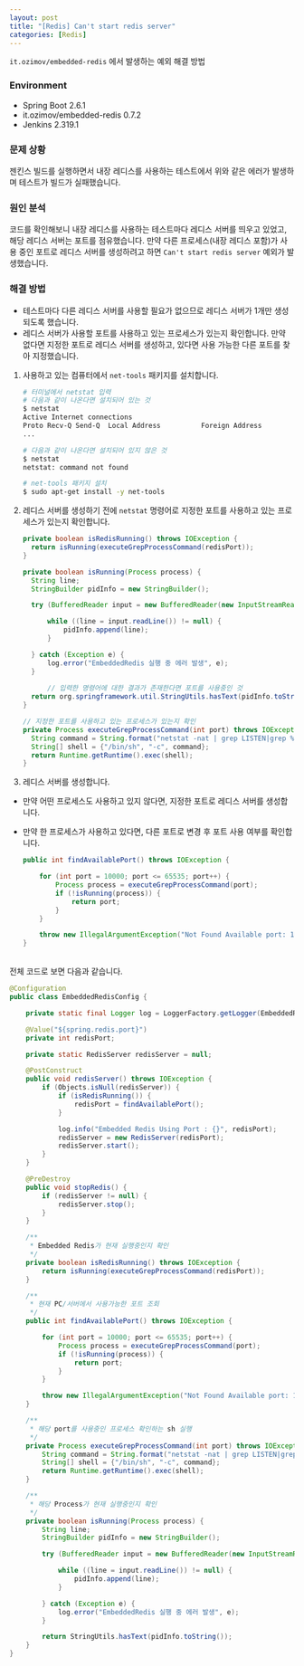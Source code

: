 ```yaml
---
layout: post
title: "[Redis] Can't start redis server"
categories: [Redis]
---
```


`it.ozimov/embedded-redis` 에서 발생하는 예외 해결 방법

### Environment
- Spring Boot 2.6.1
- it.ozimov/embedded-redis 0.7.2
- Jenkins 2.319.1

### 문제 상황
젠킨스 빌드를 실행하면서 내장 레디스를 사용하는 테스트에서 위와 같은 에러가 발생하며 테스트가 빌드가 실패했습니다.

### 원인 분석
코드를 확인해보니 내장 레디스를 사용하는 테스트마다 레디스 서버를 띄우고 있었고, 해당 레디스 서버는 포트를 점유했습니다. 만약 다른 프로세스(내장 레디스 포함)가 사용 중인 포트로 레디스 서버를 생성하려고 하면 `Can't start redis server` 예외가 발생했습니다.

### 해결 방법
- 테스트마다 다른 레디스 서버를 사용할 필요가 없으므로 레디스 서버가 1개만 생성되도록 했습니다.
- 레디스 서버가 사용할 포트를 사용하고 있는 프로세스가 있는지 확인합니다. 만약 없다면 지정한 포트로 레디스 서버를 생성하고, 있다면 사용 가능한 다른 포트를 찾아 지정했습니다.

1. 사용하고 있는 컴퓨터에서 `net-tools` 패키지를 설치합니다.
    ```bash
    # 터미널에서 netstat 입력
    # 다음과 같이 나온다면 설치되어 있는 것
    $ netstat
    Active Internet connections
    Proto Recv-Q Send-Q  Local Address          Foreign Address        (state)
    ...
    
    # 다음과 같이 나온다면 설치되어 있지 않은 것
    $ netstat
    netstat: command not found
    
    # net-tools 패키지 설치
    $ sudo apt-get install -y net-tools
    ```


2. 레디스 서버를 생성하기 전에 `netstat` 명령어로 지정한 포트를 사용하고 있는 프로세스가 있는지 확인합니다.
    ```java
    private boolean isRedisRunning() throws IOException {
      return isRunning(executeGrepProcessCommand(redisPort));
    }
    
    private boolean isRunning(Process process) {
      String line;
      StringBuilder pidInfo = new StringBuilder();
    
      try (BufferedReader input = new BufferedReader(new InputStreamReader(process.getInputStream()))) {
    
          while ((line = input.readLine()) != null) {
              pidInfo.append(line);
          }
    
      } catch (Exception e) {
          log.error("EmbeddedRedis 실행 중 에러 발생", e);
      }
          
          // 입력한 명령어에 대한 결과가 존재한다면 포트를 사용중인 것
      return org.springframework.util.StringUtils.hasText(pidInfo.toString());
    }
    
    // 지정한 포트를 사용하고 있는 프로세스가 있는지 확인
    private Process executeGrepProcessCommand(int port) throws IOException {
      String command = String.format("netstat -nat | grep LISTEN|grep %d", port);
      String[] shell = {"/bin/sh", "-c", command};
      return Runtime.getRuntime().exec(shell);
    }
    ```


3. 레디스 서버를 생성합니다.
- 만약 어떤 프로세스도 사용하고 있지 않다면, 지정한 포트로 레디스 서버를 생성합니다.
- 만약 한 프로세스가 사용하고 있다면, 다른 포트로 변경 후 포트 사용 여부를 확인합니다.

    ```java
    public int findAvailablePort() throws IOException {
    
        for (int port = 10000; port <= 65535; port++) {
            Process process = executeGrepProcessCommand(port);
            if (!isRunning(process)) {
                return port;
            }
        }
    
        throw new IllegalArgumentException("Not Found Available port: 10000 ~ 65535");
    }
    ```


<br>
전체 코드로 보면 다음과 같습니다.

```java
@Configuration
public class EmbeddedRedisConfig {

    private static final Logger log = LoggerFactory.getLogger(EmbeddedRedisConfig.class);

    @Value("${spring.redis.port}")
    private int redisPort;

    private static RedisServer redisServer = null;

    @PostConstruct
    public void redisServer() throws IOException {
        if (Objects.isNull(redisServer)) {
            if (isRedisRunning()) {
                redisPort = findAvailablePort();
            }

            log.info("Embedded Redis Using Port : {}", redisPort);
            redisServer = new RedisServer(redisPort);
            redisServer.start();
        }
    }

    @PreDestroy
    public void stopRedis() {
        if (redisServer != null) {
            redisServer.stop();
        }
    }

    /**
     * Embedded Redis가 현재 실행중인지 확인
     */
    private boolean isRedisRunning() throws IOException {
        return isRunning(executeGrepProcessCommand(redisPort));
    }

    /**
     * 현재 PC/서버에서 사용가능한 포트 조회
     */
    public int findAvailablePort() throws IOException {

        for (int port = 10000; port <= 65535; port++) {
            Process process = executeGrepProcessCommand(port);
            if (!isRunning(process)) {
                return port;
            }
        }

        throw new IllegalArgumentException("Not Found Available port: 10000 ~ 65535");
    }

    /**
     * 해당 port를 사용중인 프로세스 확인하는 sh 실행
     */
    private Process executeGrepProcessCommand(int port) throws IOException {
        String command = String.format("netstat -nat | grep LISTEN|grep %d", port);
        String[] shell = {"/bin/sh", "-c", command};
        return Runtime.getRuntime().exec(shell);
    }

    /**
     * 해당 Process가 현재 실행중인지 확인
     */
    private boolean isRunning(Process process) {
        String line;
        StringBuilder pidInfo = new StringBuilder();

        try (BufferedReader input = new BufferedReader(new InputStreamReader(process.getInputStream()))) {

            while ((line = input.readLine()) != null) {
                pidInfo.append(line);
            }

        } catch (Exception e) {
            log.error("EmbeddedRedis 실행 중 에러 발생", e);
        }

        return StringUtils.hasText(pidInfo.toString());
    }
}
```
